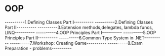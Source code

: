 OOP
===

----------1.Defining Classes Part I----------
----------2.Defining Classes Part II----------
----------3.Extension methods,delegates, lambda funcs, LINQ----------
----------4.OOP Principles Part I----------
----------5.OOP Principles Part II----------
----------6.Common Type System in .NET----------
----------7.Workshop: Creating Game----------
----------8.Exam Preparation - problems----------
